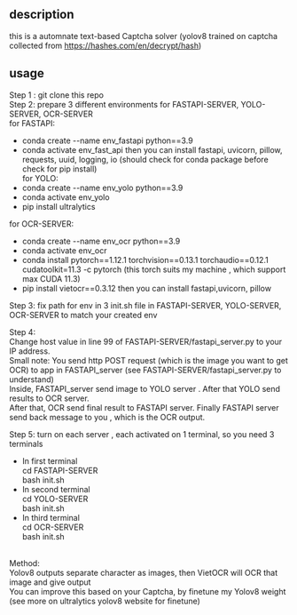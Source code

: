 ## description 
this is a automnate text-based Captcha solver (yolov8 trained on captcha collected from https://hashes.com/en/decrypt/hash)

## usage
Step 1 : git clone this repo  <br>
Step 2: prepare 3 different environments for FASTAPI-SERVER, YOLO-SERVER, OCR-SERVER <br>
for FASTAPI:
  - conda create --name env_fastapi python==3.9
  - conda activate env_fast_api
    then you can install fastapi, uvicorn, pillow, requests, uuid, logging, io (should check for conda package before check for pip install) <br>
for YOLO:
  - conda create --name env_yolo python==3.9
  - conda activate env_yolo
  - pip install ultralytics

for OCR-SERVER:
  - conda create --name env_ocr python==3.9
  - conda activate env_ocr
  - conda install pytorch==1.12.1 torchvision==0.13.1 torchaudio==0.12.1 cudatoolkit=11.3 -c pytorch (this torch suits my machine , which support max CUDA 11.3)
  - pip install vietocr==0.3.12
    then you can install fastapi,uvicorn, pillow <br>

Step 3: fix path for env in 3 init.sh file in FASTAPI-SERVER, YOLO-SERVER, OCR-SERVER to match your created env<br>

Step 4:<br>
Change host value in line 99 of FASTAPI-SERVER/fastapi_server.py to your IP address. <br> 
Small note: 
You send http POST request (which is the image you want to get OCR) to app in FASTAPI_server (see FASTAPI-SERVER/fastapi_server.py to understand) <br>
Inside, FASTAPI_server send image to YOLO server . After that YOLO send results to OCR server. <br>
After that, OCR send final result to FASTAPI server. Finally FASTAPI server send back message to you , which is the OCR output.<br> 

Step 5: turn on each server , each activated on 1 terminal, so you need 3 terminals <br>
- In first terminal<br>
cd FASTAPI-SERVER<br>
bash init.sh<br>
- In second terminal<br>
cd YOLO-SERVER<br>
bash init.sh<br>
- In third terminal<br>
cd OCR-SERVER<br>
bash init.sh<br>
<br>
Method:<br>
Yolov8 outputs separate character as images, then VietOCR will OCR that image and give output <br>
You can improve this based on your Captcha, by finetune my Yolov8 weight (see more on ultralytics yolov8 website for finetune)<br>

